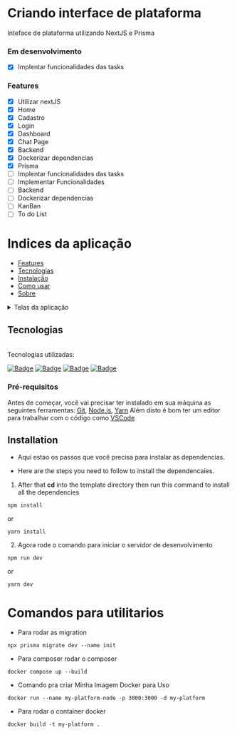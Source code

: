 # Criando interface de plataforma

Inteface de plataforma utilizando NextJS e Prisma

### Em desenvolvimento

- [x] Implentar funcionalidades das tasks

### Features

- [x] Utilizar nextJS
- [x] Home
- [x] Cadastro
- [x] Login
- [x] Dashboard
- [x] Chat Page
- [x] Backend
- [x] Dockerizar dependencias
- [x] Prisma
- [ ] Implentar funcionalidades das tasks
- [ ] Implementar Funcionalidades
- [ ] Backend
- [ ] Dockerizar dependencias
- [ ] KanBan
- [ ] To do List

# Indices da aplicação

<!--ts-->

- [Features](#Features)
- [Tecnologias](#tecnologias)
- [Instalação](#instalação)
- [Como usar](#comandos)
- [Sobre](#Detalhes-da-aplicação)
<!--te-->

<details>
  <summary>Telas da aplicação</summary>
    <img src="public/images/README/home.png" width='340px' height='150px'>
    <img src="public/images/README/cadastro.jpeg" width='340px' height='150px'>
    <img src="public/images/README/login.jpeg" width='340px' height='150px'>
</details>

## Tecnologias

<br>
Tecnologias utilizadas:<br>

<a href="https://code.visualstudio.com/">![Badge](https://img.shields.io/badge/-Visual%20Studio%20Code-000000?style=for-the-badge&logo=visual-studio-code)</a>
<a href="https://pt-br.reactjs.org/">![Badge](https://img.shields.io/badge/-Next%20JS-000000?style=for-the-badge&logo=nextdotjs)</a>
<a href="https://www.w3schools.com/css/">![Badge](https://img.shields.io/badge/-CSS-blue?style=for-the-badge&logo=css3)</a>
<a href="https://www.typescriptlang.org/">![Badge](https://img.shields.io/badge/-Typescript-000000?style=for-the-badge&logo=typescript)</a>

### Pré-requisitos

Antes de começar, você vai precisar ter instalado em sua máquina as seguintes ferramentas:
[Git](https://git-scm.com), [Node.js](https://nodejs.org/en/), [Yarn](https://yarnpkg.com/)
Além disto é bom ter um editor para trabalhar com o código como [VSCode](https://code.visualstudio.com/)

## Installation

- Aqui estao os passos que você precisa para instalar as dependencias.

- Here are the steps you need to follow to install the dependencaies.

1. After that **cd** into the template directory then run this command to install all the dependencies

```
npm install
```

or

```
yarn install
```

2. Agora rode o comando para iniciar o servidor de desenvolvimento

```
npm run dev
```

or

```
yarn dev
```

# Comandos para utilitarios

- Para rodar as migration

```
npx prisma migrate dev --name init

```

- Para composer rodar o composer

```
docker compose up --build
```

- Comando pra criar Minha Imagem Docker para Uso

```
docker run --name my-platform-node -p 3000:3000 -d my-platform
```

- Para rodar o container docker

```
docker build -t my-platform .
```
